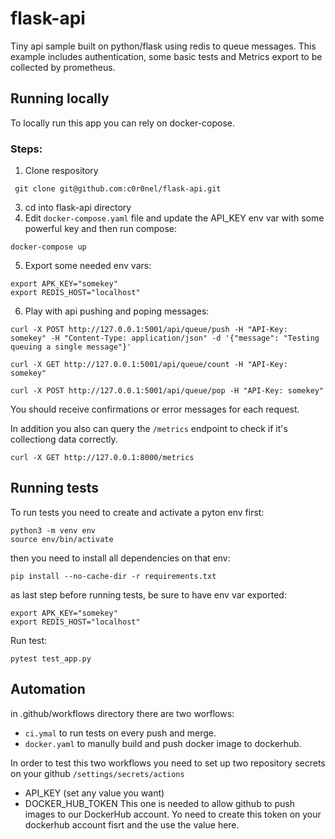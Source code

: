 # flask-api
Tiny api sample built on python/flask using redis to queue messages. This example includes authentication, some basic tests and Metrics export to be collected by prometheus.

## Running locally

To locally run this app you can rely on docker-copose.

### Steps:
1. Clone respository
```shell
 git clone git@github.com:c0r0nel/flask-api.git
```
3.  cd into flask-api directory
4. Edit `docker-compose.yaml` file and update the API_KEY env var with some powerful key and then run compose:
```shell
docker-compose up
```
5. Export some needed env vars:
```shell
export APK_KEY="somekey"
export REDIS_HOST="localhost"
```
6. Play with api pushing and poping messages:

```shell
curl -X POST http://127.0.0.1:5001/api/queue/push -H "API-Key: somekey" -H "Content-Type: application/json" -d '{"message": "Testing queuing a single message"}'
```
```shell
curl -X GET http://127.0.0.1:5001/api/queue/count -H "API-Key: somekey"
```
```shell
curl -X POST http://127.0.0.1:5001/api/queue/pop -H "API-Key: somekey"
```
You should receive confirmations or error messages for each request.

In addition you also can query the `/metrics` endpoint to check if it's collectiong data correctly.
```shell
curl -X GET http://127.0.0.1:8000/metrics
```

## Running tests
To run tests you need to create and activate a pyton env first:

```shell
python3 -m venv env
source env/bin/activate
```
then you need to install all dependencies on that env:

```shell
pip install --no-cache-dir -r requirements.txt
```
as last step before running tests, be sure to have env var exported:
```shell
export APK_KEY="somekey"
export REDIS_HOST="localhost"
```
Run test:
```shell
pytest test_app.py
```

## Automation
in .github/workflows directory there are two worflows:
- `ci.ymal` to run tests on every push and merge.
- `docker.yaml` to manully build and push docker image to dockerhub.

In order to test this two workflows you need to set up two repository secrets on your github `/settings/secrets/actions`
- API_KEY (set any value you want)
- DOCKER_HUB_TOKEN
This one is needed to allow github to push images to our DockerHub account. Yo need to create this token on your dockerhub account fisrt and the use the value here.
